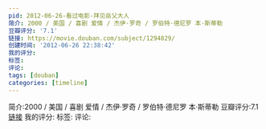 ```yaml
---
pid: 2012-06-26-看过电影-拜见岳父大人
简介: 2000 / 美国 / 喜剧 爱情 / 杰伊·罗奇 / 罗伯特·德尼罗 本·斯蒂勒
豆瓣评分: '7.1'
链接: https://movie.douban.com/subject/1294829/
创建时间: '2012-06-26 22:38:42'
我的评分:
标签:
评论:
tags: [douban]
categories: [timeline]
---
```

简介:2000 / 美国 / 喜剧 爱情 / 杰伊·罗奇 / 罗伯特·德尼罗 本·斯蒂勒
豆瓣评分:7.1
[链接](https://movie.douban.com/subject/1294829/)
我的评分:
标签:
评论:
